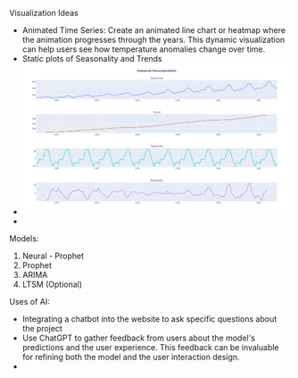 Visualization Ideas
- Animated Time Series: Create an animated line chart or heatmap where the animation progresses through the years. This dynamic visualization can help users see how temperature anomalies change over time.
- Static plots of Seasonality and Trends
- ![Alt text](image.png)
- 

Models:
1. Neural - Prophet
2. Prophet
3. ARIMA
4. LTSM (Optional)

Uses of AI:
- Integrating a chatbot into the website to ask specific questions about the project
- Use ChatGPT to gather feedback from users about the model's predictions and the user experience. This feedback can be invaluable for refining both the model and the user interaction design.
- 



